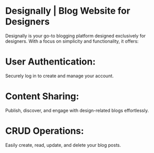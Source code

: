 # Designally | Blog Website for Designers
Designally is your go-to blogging platform designed exclusively for designers. With a focus on simplicity and functionality, it offers:

# User Authentication: 
Securely log in to create and manage your account.
# Content Sharing: 
Publish, discover, and engage with design-related blogs effortlessly.
# CRUD Operations:
Easily create, read, update, and delete your blog posts.
